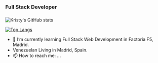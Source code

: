 ### Full Stack Developer
###
![Kristy's GitHub stats](https://github-readme-stats.vercel.app/api?username=krisneiras&show_icons=true&theme=radical)

[![Top Langs](https://github-readme-stats.vercel.app/api/top-langs/?username=krisneiras)](https://github.com/krisneiras/github-readme-stats&include_all_commits=true)



- 🌱 I’m currently learning Full Stack Web Development in Factoria F5, Madrid.
- Venezuelan Living in Madrid, Spain.
- 📫 How to reach me: ...

